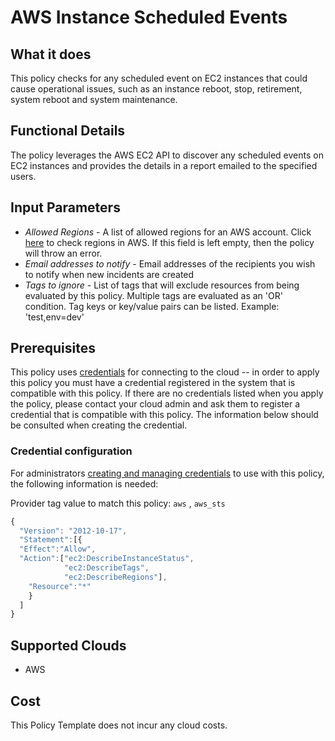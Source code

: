 # AWS Instance Scheduled Events

## What it does

This policy checks for any scheduled event on EC2 instances that could cause operational issues, such as an instance reboot, stop, retirement, system reboot and system maintenance.

## Functional Details

The policy leverages the AWS EC2 API to discover any scheduled events on EC2 instances and provides the details in a report emailed to the specified users.

## Input Parameters

- *Allowed Regions* - A list of allowed regions for an AWS account. Click [here](https://docs.aws.amazon.com/AWSEC2/latest/UserGuide/using-regions-availability-zones.html#concepts-regions) to check regions in AWS. If this field is left empty, then the policy will throw an error.
- *Email addresses to notify* - Email addresses of the recipients you wish to notify when new incidents are created
- *Tags to ignore* - List of tags that will exclude resources from being evaluated by this policy. Multiple tags are evaluated as an 'OR' condition. Tag keys or key/value pairs can be listed. Example: 'test,env=dev'

## Prerequisites

This policy uses [credentials](https://docs.rightscale.com/policies/users/guides/credential_management.html)
for connecting to the cloud -- in order to apply this policy you must have a
 credential registered in the system that is compatible with this policy. If
 there are no credentials listed when you apply the policy, please contact your
 cloud admin and ask them to register a credential that is compatible with this
  policy. The information below should be consulted when creating the credential.

### Credential configuration

For administrators [creating and managing credentials](https://docs.rightscale.com/policies/users/guides/credential_management.html)
to use with this policy, the following information is needed:

Provider tag value to match this policy: `aws` , `aws_sts`

```javascript
{
  "Version": "2012-10-17",
  "Statement":[{
  "Effect":"Allow",
  "Action":["ec2:DescribeInstanceStatus",
            "ec2:DescribeTags",
            "ec2:DescribeRegions"],
    "Resource":"*"
    }
  ]
}
```

## Supported Clouds

- AWS

## Cost

This Policy Template does not incur any cloud costs.
